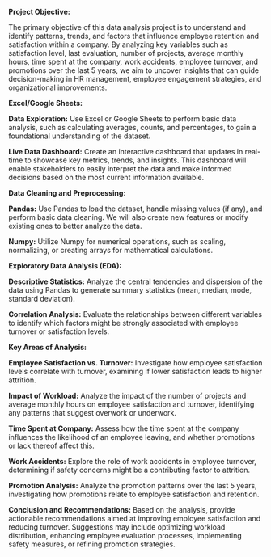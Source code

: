 **Project Objective:**

  The primary objective of this data analysis project is to understand and identify patterns, trends, and factors that influence employee retention and satisfaction within a company. By analyzing key variables such as satisfaction level, last evaluation, number of projects, average monthly hours, time spent at the company, work accidents, employee turnover, and promotions over the last 5 years, we aim to uncover insights that can guide decision-making in HR management, employee engagement strategies, and organizational improvements.

**Excel/Google Sheets:**

**Data Exploration:**
  Use Excel or Google Sheets to perform basic data analysis, such as calculating averages, counts, and percentages, to gain a foundational understanding of the dataset.

**Live Data Dashboard:**
  Create an interactive dashboard that updates in real-time to showcase key metrics, trends, and insights. This dashboard will enable stakeholders to easily interpret the data and make informed decisions based on the most current information available.

**Data Cleaning and Preprocessing:**

**Pandas:** 
  Use Pandas to load the dataset, handle missing values (if any), and perform basic data cleaning. We will also create new features or modify existing ones to better analyze the data.

**Numpy:** 
  Utilize Numpy for numerical operations, such as scaling, normalizing, or creating arrays for mathematical calculations.

**Exploratory Data Analysis (EDA):**

**Descriptive Statistics:** 
  Analyze the central tendencies and dispersion of the data using Pandas to generate summary statistics (mean, median, mode, standard deviation).

**Correlation Analysis:** 
  Evaluate the relationships between different variables to identify which factors might be strongly associated with employee turnover or satisfaction levels.

**Key Areas of Analysis:**

**Employee Satisfaction vs. Turnover:** 
  Investigate how employee satisfaction levels correlate with turnover, examining if lower satisfaction leads to higher attrition.

**Impact of Workload:** 
  Analyze the impact of the number of projects and average monthly hours on employee satisfaction and turnover, identifying any patterns that suggest overwork or underwork.

**Time Spent at Company:** 
  Assess how the time spent at the company influences the likelihood of an employee leaving, and whether promotions or lack thereof affect this.

**Work Accidents:** 
  Explore the role of work accidents in employee turnover, determining if safety concerns might be a contributing factor to attrition.

**Promotion Analysis:** 
  Analyze the promotion patterns over the last 5 years, investigating how promotions relate to employee satisfaction and retention.

**Conclusion and Recommendations:**
  Based on the analysis, provide actionable recommendations aimed at improving employee satisfaction and reducing turnover. Suggestions may include optimizing workload distribution, enhancing employee evaluation processes, implementing safety measures, or refining promotion strategies.
